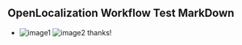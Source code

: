 ## OpenLocalization Workflow Test MarkDown
* ![image1](.\9c6d6418-d628-409f-9a84-8b6e0a8cce7b.PNG)   ![image2](.\0b7da576-eccb-4530-a4df-4eb4f1849e9e.png) 
thanks!